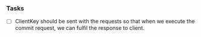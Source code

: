 ### Tasks
 - [ ] ClientKey should be sent with the requests so that when we execute the commit request, 
 we can fulfil the response to client.
